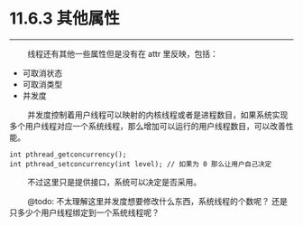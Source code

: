 # 11.6.3 其他属性
***

&emsp;&emsp;
线程还有其他一些属性但是没有在 attr 里反映，包括：

+ 可取消状态
+ 可取消类型
+ 并发度

&emsp;&emsp;
并发度控制着用户线程可以映射的内核线程或者是进程数目，如果系统实现多个用户线程对应一个系统线程，那么增加可以运行的用户线程数目，可以改善性能。

    int pthread_getconcurrency();
    int pthread_setconcurrency(int level); // 如果为 0 那么让用户自己决定
    
&emsp;&emsp;
不过这里只是提供接口，系统可以决定是否采用。

&emsp;&emsp;
@todo: 不太理解这里并发度想要修改什么东西，系统线程的个数呢？
还是只多少个用户线程绑定到一个系统线程呢？